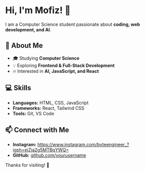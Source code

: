 # Hi, I'm Mofiz! 👋  

I am a Computer Science student passionate about **coding, web development, and AI**.  

## 🚀 About Me  
- 🎓 Studying **Computer Science**  
- 💡 Exploring **Frontend & Full-Stack Development**  
- 🔥 Interested in **AI, JavaScript, and React**  

## 💻 Skills  
- **Languages:** HTML, CSS, JavaScript  
- **Frameworks:** React, Tailwind CSS  
- **Tools:** Git, VS Code  

## 📫 Connect with Me  
- **Instagram:** https://www.instagram.com/byteengineer_?igsh=ejZja2g5MTBqYWQ=  
- **GitHub:** [github.com/yourusername](https://github.com/yourusername)  

Thanks for visiting! 🚀  
